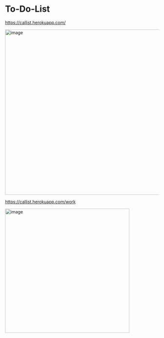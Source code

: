 ﻿# To-Do-List
https://callist.herokuapp.com/

<img width="542" alt="image" src="https://user-images.githubusercontent.com/92727907/147957933-2217cbc5-10bd-457f-946e-30c06419911d.png">

https://callist.herokuapp.com/work

<img width="407" alt="image" src="https://user-images.githubusercontent.com/92727907/147975629-5bf7eba2-3d35-426f-a562-0c56ae833e28.png">

